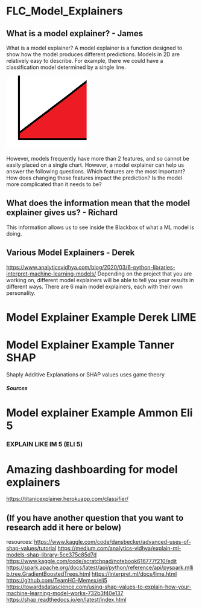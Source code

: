 # FLC_Model_Explainers








## What is a model explainer? - James

What is a model explainer?
A model explainer is a function designed to show how the model produces different predictions.
Models in 2D are relatively easy to describe. For example, there we could have a classification model determined by a single line.

![](2DModel.png)

However, models frequently have more than 2 features, and so cannot be easily placed on a single chart. However, a model explainer can help us answer the following questions.
Which features are the most important?
How does changing those features impact the prediction?
Is the model more complicated than it needs to be?



## What does the information mean that the model explainer gives us? - Richard

This information allows us to see inside the Blackbox of what a ML model is doing.





## Various Model Explainers - Derek

https://www.analyticsvidhya.com/blog/2020/03/6-python-libraries-interpret-machine-learning-models/
Depending on the project that you are working on, different model explainers will be able to tell you your results in different ways. There are 6 main model explainers, each with their own personality.



# Model Explainer Example Derek LIME



# Model Explainer Example Tanner SHAP

Shaply Additive Explanations or SHAP values uses game theory 


##### Sources 




# Model explainer Example Ammon Eli 5
### EXPLAIN LIKE IM 5  (ELI 5)



# Amazing dashboarding for model explainers

https://titanicexplainer.herokuapp.com/classifier/




## (If you have another question that you want to research add it here or below)



resources: 
https://www.kaggle.com/code/dansbecker/advanced-uses-of-shap-values/tutorial
https://medium.com/analytics-vidhya/explain-ml-models-shap-library-5ce375c85d7d
https://www.kaggle.com/code/scratchpad/notebook616777f210/edit
https://spark.apache.org/docs/latest/api/python/reference/api/pyspark.mllib.tree.GradientBoostedTrees.html
https://interpret.ml/docs/lime.html
https://github.com/TeamHG-Memex/eli5
https://towardsdatascience.com/using-shap-values-to-explain-how-your-machine-learning-model-works-732b3f40e137
https://shap.readthedocs.io/en/latest/index.html

